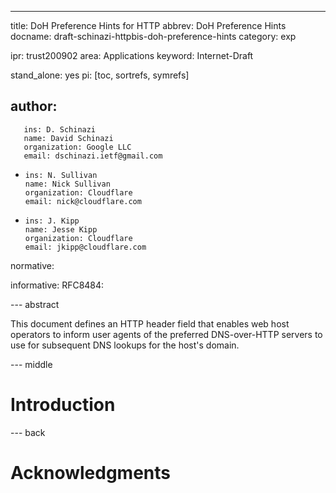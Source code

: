 ---
title: DoH Preference Hints for HTTP 
abbrev: DoH Preference Hints
docname: draft-schinazi-httpbis-doh-preference-hints
category: exp

ipr: trust200902
area: Applications
keyword: Internet-Draft

stand_alone: yes
pi: [toc, sortrefs, symrefs]

author:
 -
       ins: D. Schinazi
       name: David Schinazi
       organization: Google LLC
       email: dschinazi.ietf@gmail.com
 -
       ins: N. Sullivan
       name: Nick Sullivan
       organization: Cloudflare
       email: nick@cloudflare.com
 -
       ins: J. Kipp
       name: Jesse Kipp
       organization: Cloudflare
       email: jkipp@cloudflare.com

normative:

informative:
  RFC8484:


--- abstract

This document defines an HTTP header field that enables web host operators
to inform user agents of the preferred DNS-over-HTTP servers to use for
subsequent DNS lookups for the host's domain.

--- middle

# Introduction

--- back

# Acknowledgments

